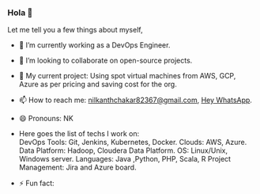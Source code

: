 ### Hola 👋 
Let me tell you a few things about myself,
- 🔭 I’m currently working as a DevOps Engineer.
- 👯 I’m looking to collaborate on open-source projects.
- 🤔 My current project: Using spot virtual machines from AWS, GCP, Azure as per pricing and saving cost for the org.
- 📫 How to reach me: nilkanthchakar82367@gmail.com, [Hey WhatsApp](https://wa.me/919075706197).
- 😄 Pronouns: NK
- Here goes the list of techs I work on:  
      DevOps Tools: Git, Jenkins, Kubernetes, Docker.
      Clouds: AWS, Azure.
      Data Platform: Hadoop, Cloudera Data Platform.
      OS: Linux/Unix, Windows server.
      Languages: Java ,Python, PHP, Scala, R
      Project Management: Jira and Azure board.

- ⚡ Fun fact: 

